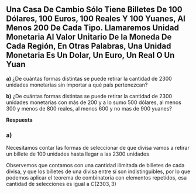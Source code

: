 ## Una Casa De Cambio Sólo Tiene Billetes De 100 Dólares, 100 Euros, 100 Reales Y 100 Yuanes, Al Menos 200 De Cada Tipo. Llamaremos Unidad Monetaria Al Valor Unitario De la Moneda De Cada Región, En Otras Palabras, Una Unidad Monetaria Es Un Dolar, Un Euro, Un Real O Un Yuan

**a)** ¿De cuántas formas distintas se puede retirar la cantidad de 2300 unidades monetarias sin importar a qué país pertenezcan?

**b)** ¿De cuántas formas distintas se puede retirar la cantidad de 2300 unidades monetarias con más de 200 y a lo sumo 500 dólares, al menos 300 y menos de 800 reales, al menos 600 y no mas de 900 yuanes?

**Respuesta**

### **a)**

Necesitamos contar las formas de seleccionar de que divisa vamos a retirar un billete de 100 unidades hasta llegar a las 2300 unidades

Observemos que contamos con una cantidad ilimitada de billetes de cada divisa, y que los billetes de una divisa entre sí son indistinguibles, por lo que podemos aplicar el teorema de combinatoria con elementos repetidos, esa cantidad de selecciones es igual a $C(2303, 3)$
